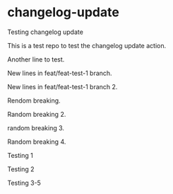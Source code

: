 # changelog-update
Testing changelog update

This is a test repo to test the changelog update action.

Another line to test.

New lines in feat/feat-test-1 branch.

New lines in feat/feat-test-1 branch 2.

Rendom breaking.

Random breaking 2.

random breaking 3.

Random breaking 4.

Testing 1

Testing 2

Testing 3-5
